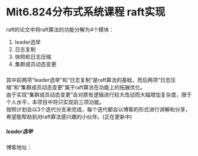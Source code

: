 # Mit6.824分布式系统课程 raft实现
raft的论文中将raft算法的功能分解为4个模块：  
1. leader选举
2. 日志复制
3. 快照和日志压缩
4. 集群成员动态变更
#####
其中前两项“leader选举”和“日志复制”是raft算法的基础，而后两项“日志压缩”和“集群成员动态变更”属于raft算法在功能上的拓展优化。  
由于实现“集群成员动态变更”会对原有逻辑进行较大改动而大幅增加复杂度，限于个人水平，本项目中将只实现前三项功能。  
按照计划会以3个迭代分支来完成，每个迭代都会以博客的形式进行讲解和分享，希望能帮助到对raft算法感兴趣的小伙伴。(正在更新中)

##### leader选举
博客地址：
